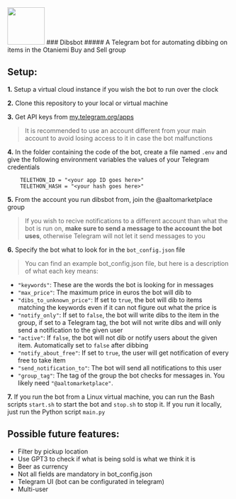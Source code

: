 <img src="https://raw.githubusercontent.com/albiDmtr/dibsomator/main/logo.ico"  width="84" height="84">
###  Dibsbot
##### A Telegram bot for automating dibbing on items in the Otaniemi Buy and Sell group

## Setup:
**1.**  Setup a virtual cloud instance if you wish the bot to run over the clock

**2.** Clone this repository to your local or virtual machine

**3.**  Get API keys from [my.telegram.org/apps](https://my.telegram.org/apps)
> It is recommended to use an account different from your main account to avoid losing access to it in case the bot malfunctions

**4.** In the folder containing the code of the bot, create a file named `.env` and give the following environment variables the values of your Telegram credentials
```
    TELETHON_ID = "<your app ID goes here>"
    TELETHON_HASH = "<your hash goes here>"
```
**5.** From the account you run dibsbot from, join the @aaltomarketplace group
> If you wish to recive notifications to a different account than what the bot is run on, <strong>make sure to send a message to the account the bot uses</strong>, otherwise Telegram will not let it send messages to you

**6.** Specify the bot what to look for in the `bot_config.json` file
> You can find an example bot_config.json file, but here is a description of what each key means:
- `"keywords"`: These are the words the bot is looking for in messages
- `"max_price"`: The maximum price in euros the bot will dib to
- `"dibs_to_unknown_price"`: If set to `true`, the bot will dib to items matching the keywords even if it can not figure out what the price is
- `"notify_only"`: If set to `false`, the bot will write dibs to the item in the group, if set to a Telegram tag, the bot will not write dibs and will only send a notification to the given user
- `"active"`: If `false`, the bot will not dib or notify users about the given item. Automatically set to `false` after dibbing
- `"notify_about_free"`: If set to `true`, the user will get notification of every free to take item
- `"send_notification_to"`:  The bot will send all notifications to this user
- `"group_tag"`: The tag of the group the bot checks for messages in. You likely need `"@aaltomarketplace"`.

**7.** If you run the bot from a Linux virtual machine, you can run the Bash scripts `start.sh` to start the bot and `stop.sh` to stop it. If you run it locally, just run the Python script `main.py`

## Possible future features:
- Filter by pickup location
- Use GPT3 to check if what is being sold is what we think it is
- Beer as currency
- Not all fields are mandatory in bot_config.json
- Telegram UI (bot can be configurated in telegram)
- Multi-user